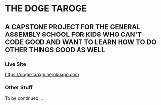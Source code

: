 # THE DOGE TAROGE  
## A CAPSTONE PROJECT FOR THE GENERAL ASSEMBLY SCHOOL FOR KIDS WHO CAN'T CODE GOOD AND WANT TO LEARN HOW TO DO OTHER THINGS GOOD AS WELL

### Live Site

https://doge-taroge.herokuapp.com

### Other Stuff

To be continued....
